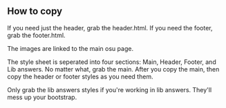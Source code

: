 ## How to copy


If you need just the header, grab the header.html. If you need the footer, grab the footer.html. 

The images are linked to the main osu page.

The style sheet is seperated into four sections: Main, Header, Footer, and Lib answers. No matter what, grab the main. 
After you copy the main, then copy the header or footer styles as you need them. 

Only grab the lib answers styles if you're working in lib answers. They'll mess up your bootstrap.
